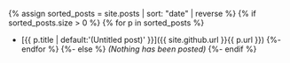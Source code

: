 {% assign sorted_posts = site.posts | sort: "date" | reverse %}
{% if sorted_posts.size > 0 %}
{% for p in sorted_posts %}
- [{{ p.title | default:'(Untitled post)' }}]({{ site.github.url }}{{ p.url }})
{%- endfor %}
{%- else %}
_(Nothing has been posted)_
{%- endif %}